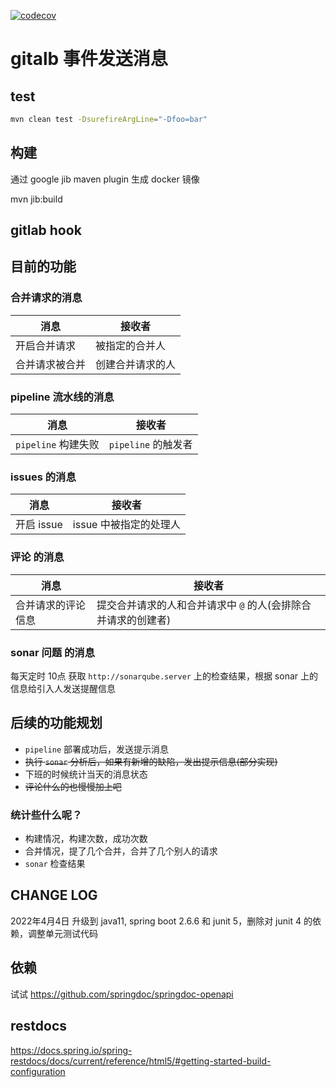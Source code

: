 [![codecov](https://codecov.io/gh/xiaobo9/gitlab-message/branch/master/graph/badge.svg)](https://codecov.io/gh/xiaobo9/gitlab-message)

# gitalb 事件发送消息

## test

```bash
mvn clean test -DsurefireArgLine="-Dfoo=bar"
```

## 构建

通过 google jib maven plugin 生成 docker 镜像

mvn jib:build

## gitlab hook

## 目前的功能

### 合并请求的消息

| 消息  |  接收者 |
| ------------ | ------------ |
|  开启合并请求 |  被指定的合并人 |
|  合并请求被合并 |  创建合并请求的人 |

### pipeline 流水线的消息

| 消息  |  接收者 |
| ------------ | ------------ |
|  `pipeline` 构建失败 | `pipeline` 的触发者  |

### issues 的消息

| 消息  |  接收者 |
| ------------ | ------------ |
|  开启 issue |  issue 中被指定的处理人 |

### 评论 的消息

| 消息  |  接收者 |
| ------------ | ------------ |
|  合并请求的评论信息 | 提交合并请求的人和合并请求中 `@` 的人(会排除合并请求的创建者)  |

### sonar 问题 的消息

每天定时 10点 获取 `http://sonarqube.server` 上的检查结果，根据 sonar 上的信息给引入人发送提醒信息

## 后续的功能规划

* `pipeline` 部署成功后，发送提示消息
* ~~执行 `sonar` 分析后，如果有新增的缺陷，发出提示信息(部分实现)~~
* 下班的时候统计当天的消息状态
* ~~评论什么的也慢慢加上吧~~

### 统计些什么呢？

* 构建情况，构建次数，成功次数
* 合并情况，提了几个合并，合并了几个别人的请求
* `sonar` 检查结果

## CHANGE LOG

2022年4月4日 升级到 java11, spring boot 2.6.6 和 junit 5，删除对 junit 4 的依赖，调整单元测试代码

## 依赖

试试 <https://github.com/springdoc/springdoc-openapi>

## restdocs

https://docs.spring.io/spring-restdocs/docs/current/reference/html5/#getting-started-build-configuration
